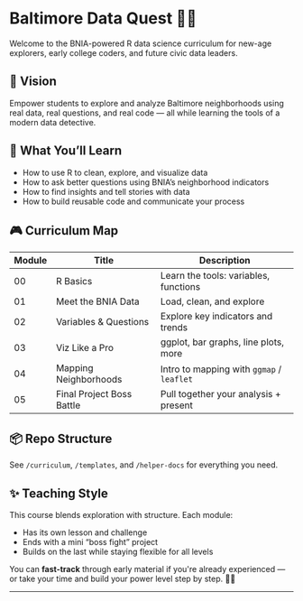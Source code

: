 # Baltimore Data Quest 🕵️‍♂️

Welcome to the BNIA-powered R data science curriculum for new-age explorers, early college coders, and future civic data leaders.

## 🌟 Vision

Empower students to explore and analyze Baltimore neighborhoods using real data, real questions, and real code — all while learning the tools of a modern data detective.

## 🧠 What You’ll Learn

- How to use R to clean, explore, and visualize data
- How to ask better questions using BNIA’s neighborhood indicators
- How to find insights and tell stories with data
- How to build reusable code and communicate your process

## 🎮 Curriculum Map

| Module | Title                       | Description                              |
|--------|-----------------------------|------------------------------------------|
| 00     | R Basics                    | Learn the tools: variables, functions    |
| 01     | Meet the BNIA Data          | Load, clean, and explore                 |
| 02     | Variables & Questions       | Explore key indicators and trends        |
| 03     | Viz Like a Pro              | ggplot, bar graphs, line plots, more     |
| 04     | Mapping Neighborhoods       | Intro to mapping with `ggmap` / `leaflet`|
| 05     | Final Project Boss Battle   | Pull together your analysis + present    |

## 📦 Repo Structure

See `/curriculum`, `/templates`, and `/helper-docs` for everything you need.

## ✨ Teaching Style

This course blends exploration with structure. Each module:
- Has its own lesson and challenge
- Ends with a mini “boss fight” project
- Builds on the last while staying flexible for all levels

You can **fast-track** through early material if you're already experienced — or take your time and build your power level step by step. 🧙🏾

---
